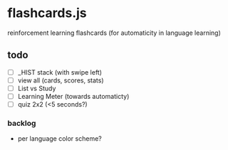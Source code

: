 # flashcards.js
reinforcement learning flashcards (for automaticity in language learning)

## todo
- [ ] _HIST stack (with swipe left)
- [ ] view all (cards, scores, stats)
- [ ] List vs Study
- [ ] Learning Meter (towards automaticty)
- [ ] quiz 2x2 (<5 seconds?)

### backlog

+ per language color scheme?
